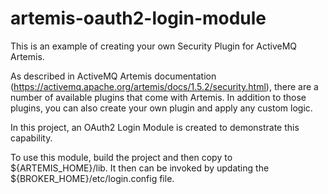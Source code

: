 # artemis-oauth2-login-module

This is an example of creating your own Security Plugin for ActiveMQ Artemis.

As described in ActiveMQ Artemis documentation (https://activemq.apache.org/artemis/docs/1.5.2/security.html), there are a number of available plugins that come with Artemis.  In addition to those plugins, you can also create your own plugin and apply any custom logic.

In this project, an OAuth2 Login Module is created to demonstrate this capability.

To use this module, build the project and then copy to ${ARTEMIS_HOME}/lib. It then can be invoked by updating the  ${BROKER_HOME}/etc/login.config file.

